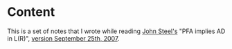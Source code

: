 # Content
This is a set of notes that I wrote while reading [John
Steel's](https://math.berkeley.edu/~steel/) "PFA implies AD in
L(R)", [version September 25th,
2007](https://math.berkeley.edu/~steel/papers/pfa.adlr.jun05.pdf).
